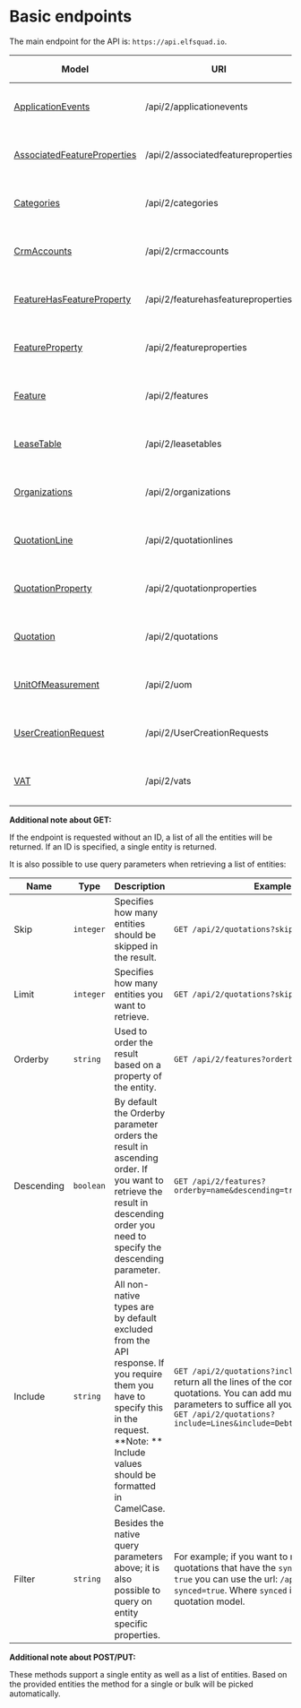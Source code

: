 # Basic endpoints

The main endpoint for the API is: `https://api.elfsquad.io`.

| Model                                                        | URI                                | Supported methods      |
| ------------------------------------------------------------ | ---------------------------------- | ---------------------- |
| [ApplicationEvents](/ems/models#applicationevents)               | /api/2/applicationevents           | GET, POST, PUT, DELETE |
| [AssociatedFeatureProperties](/ems/models#associatedfeatureproperty) | /api/2/associatedfeatureproperties | GET, POST, PUT, DELETE |
| [Categories](/ems/models#categories)                             | /api/2/categories                  | GET, POST, PUT, DELETE |
| [CrmAccounts](/ems/models#crmaccounts)                           | /api/2/crmaccounts                 | GET, POST, PUT, DELETE |
| [FeatureHasFeatureProperty](/ems/models#featurehasfeatureproperty) | /api/2/featurehasfeatureproperties | GET, POST, PUT, DELETE |
| [FeatureProperty](/ems/models#featureproperty)                   | /api/2/featureproperties           | GET, POST, PUT, DELETE |
| [Feature](/ems/models#feature)                                   | /api/2/features                    | GET, POST, PUT, DELETE |
| [LeaseTable](/ems/models#LeaseTable)                             | /api/2/leasetables                 | GET, POST, PUT, DELETE |
| [Organizations](/ems/models#organization)                        | /api/2/organizations               | GET, POST, PUT, DELETE |
| [QuotationLine](/ems/models#quotationline)                       | /api/2/quotationlines              | GET, POST, PUT, DELETE |
| [QuotationProperty](/ems/models#quotationproperty)               | /api/2/quotationproperties         | GET, POST, PUT, DELETE |
| [Quotation](/ems/models#quotation)                               | /api/2/quotations                  | GET, POST, PUT, DELETE |
| [UnitOfMeasurement](/ems/models#unitofmeasurement)               | /api/2/uom                         | GET, POST, PUT, DELETE |
| [UserCreationRequest](/ems/models#UserCreationRequest)           | /api/2/UserCreationRequests        | GET, POST, PUT, DELETE |
| [VAT](/ems/models#vat)                                           | /api/2/vats                        | GET, POST, PUT, DELETE |

**Additional note about GET:**

If the endpoint is requested without an ID, a list of all the entities will be returned. If an ID is specified, a single entity is returned.

It is also possible to use query parameters when retrieving a list of entities:

| Name       | Type      | Description                                                  | Example                                                      |
| ---------- | --------- | ------------------------------------------------------------ | ------------------------------------------------------------ |
| Skip       | `integer` | Specifies how many entities should be skipped in the result. | `GET /api/2/quotations?skip=10&limit=100`                    |
| Limit      | `integer` | Specifies how many entities you want to retrieve.            | `GET /api/2/quotations?skip=10&limit=100`                    |
| Orderby    | `string`  | Used to order the result based on a property of the entity.  | `GET /api/2/features?orderby=name`                           |
| Descending | `boolean` | By default the Orderby parameter orders the result in ascending order. If you want to retrieve the result in descending order you need to specify the descending parameter. | `GET /api/2/features?orderby=name&descending=true`           |
| Include    | `string`  | All non-native types are by default excluded from the API response. If you require them you have to specify this in the request. **Note: ** Include values should be formatted in CamelCase. | `GET /api/2/quotations?include=Lines` Will return all the lines of the corresponding quotations. You can add multiple include parameters to suffice all your requirements: `GET /api/2/quotations?include=Lines&include=Debtor&include=Seller` |
| Filter     | `string`  | Besides the native query parameters above; it is also possible to query on entity specific properties. | For example; if you want to retrieve a list of all quotations that have the `synced` property set to `true` you can use the url: `/api/2/quotations?synced=true`. Where `synced` is a property of the quotation model. |

**Additional note about POST/PUT:**

These methods support a single entity as well as a list of entities. Based on the provided entities the method for a single or bulk will be picked automatically.




